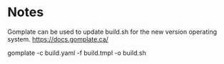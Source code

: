 # Notes

Gomplate can be used to update build.sh for the new version operating system. https://docs.gomplate.ca/

gomplate -c build.yaml -f build.tmpl -o build.sh